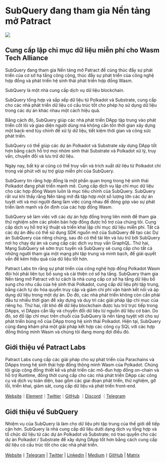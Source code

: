 # SubQuery đang tham gia Nền tảng mở Patract

![](https://miro.medium.com/max/1400/0*0inUQ8U1g9auTjfU)

## Cung cấp lập chỉ mục dữ liệu miễn phí cho Wasm Tech Alliance

SubQuery đang tham gia Nền tảng mở Patract để cùng thúc đẩy sự phát triển của cơ sở hạ tầng công cộng, thúc đẩy sự phát triển của công nghệ hợp đồng và phát triển hệ sinh thái phát triển hợp đồng Wasm.

SubQuery là một nhà cung cấp dịch vụ dữ liệu blockchain.

SubQuery tổng hợp và sắp xếp dữ liệu từ Polkadot và Substrate, cung cấp cho các nhà phát triển dữ liệu có cấu trúc tốt cho phép họ sử dụng dữ liệu trong các dự án khác nhau một cách hiệu quả.

Bằng cách đó, SubQuery giúp các nhà phát triển DApp tập trung vào phát triển cốt lõi và giao diện người dùng mà không cần tốn thời gian xây dựng một back-end tùy chỉnh để xử lý dữ liệu, tiết kiệm thời gian và công sức phát triển.

SubQuery có thể giúp các dự án Polkadot và Substrate xây dựng DApp tốt hơn bằng cách hỗ trợ mọi nhóm sinh thái Substrate và Polkadot xử lý, truy vấn, chuyển đổi và lưu trữ dữ liệu.

Ngày nay, bất kỳ ai cũng có thể truy vấn và trích xuất dữ liệu từ Polkadot chỉ trong vài phút với sự trợ giúp miễn phí của SubQuery.

SubQuery tin rằng hợp đồng là một phần quan trọng trong hệ sinh thái Polkadot đang phát triển mạnh mẽ. Cung cấp dịch vụ lập chỉ mục dữ liệu cho các hợp đồng Wasm luôn là mục tiêu chính của SubQuery. SubQuery rất vui khi thấy rằng Nền tảng mở đã tập hợp một số lượng lớn các dự án tuyệt vời và mọi người đang làm việc cùng nhau để đóng góp vào sự phát triển lành mạnh và ổn định của các hợp đồng Wasm.

SubQuery sẽ làm việc với các dự án hợp đồng trong liên minh để tham gia thử nghiệm sớm các phiên bản hợp đồng được hỗ trợ của chúng tôi. Cung cấp dịch vụ hỗ trợ kỹ thuật và triển khai lập chỉ mục dữ liệu miễn phí. Tất cả các dự án đều có thể sử dụng SDK nguồn mở của SubQuery để tạo các Dự án SubQuery của riêng chúng, sau đó có thể tải lên và lưu trữ bởi SubQuery nơi họ chạy dự án và cung cấp các dịch vụ truy vấn GraphQL. Thứ hai, Mạng SubQuery sẽ sớm trực tuyến và SubQuery sẽ cung cấp cho tất cả những người tham gia một mạng phi tập trung và minh bạch, để giải quyết vấn đề kém hiệu quả của dữ liệu tốt hơn.

Patract Labs tin rằng sự phát triển của công nghệ hợp đồng Polkadot Wasm đòi hỏi phải liên tục bổ sung và cải thiện cơ sở hạ tầng. SubQuery tham gia Nền tảng mở Patract với tư cách là nhà cung cấp cơ sở hạ tầng dữ liệu bổ sung cho nhu cầu của hệ sinh thái Polkadot, cung cấp dữ liệu phi tập trung, bằng cách tự do hóa quyền truy cập và giảm chi phí vận hành kết nối và áp dụng dữ liệu trong một dự án. Do đó, các nhà phát triển không còn cần phải đầu tư nhiều thời gian để xây dựng và duy trì các giải pháp lập chỉ mục của riêng họ. Thứ hai, rất khó để dữ liệu blockchain được lưu trữ trực tiếp trong DApps, vì DApps cần lấy và chuyển đổi dữ liệu từ nguồn dữ liệu cơ bản. Do đó, sơ đồ lập chỉ mục trên chuỗi của SubQuery là nền tảng tuyệt vời cho sự phát triển bùng nổ của DApp trong hệ sinh thái Polkadot. Hiện tại, SubQuery cũng đang khám phá một giải pháp kết hợp các công cụ SQL với các hợp đồng thông minh Wasm và chúng tôi đang mong đợi điều đó.

## Giới thiệu về Patract Labs

Patract Labs cung cấp các giải pháp cho sự phát triển của Parachains và DApps trong hệ sinh thái hợp đồng thông minh Wasm của Polkadot. Chúng tôi giúp cộng đồng thiết kế và phát triển các mô-đun hợp đồng on-chain và hỗ trợ Runtime, đồng thời cung cấp cho các nhà phát triển DApp các công cụ và dịch vụ toàn diện, bao gồm các giai đoạn phát triển, thử nghiệm, gỡ lỗi, triển khai, giám sát, cung cấp dữ liệu và phát triển front-end.

[Website](https://patract.io/)｜[Element](https://app.element.io/#/room/#PatractLabsDev:matrix.org)｜[Twitter](https://twitter.com/PatractLabs)｜[GitHub](https://github.com/patractlabs) ｜[Discord](https://discord.gg/yMRMqcAb24) ｜[Telegram](https://t.me/patract)

## Giới thiệu về SubQuery

Nhiệm vụ của SubQuery là làm cho dữ liệu phi tập trung của thế giới dễ tiếp cận hơn. SubQuery là nhà cung cấp dữ liệu dưới dạng dịch vụ tổng hợp và tổ chức dữ liệu từ các dự án Polkadot và Substrate; nó trao quyền cho các dự án Polkadot / Substrate để xây dựng DApp tốt hơn bằng cách cung cấp dữ liệu có cấu trúc tốt cho các nhà phát triển.

[Website](https://www.subquery.network/)丨[Telegram](https://t.me/subquerynetwork) | [Twitter](https://twitter.com/subquerynetwork) | [Linkedin](https://www.linkedin.com/company/subquery) | [Medium](https://subquery.medium.com/)丨[GitHub](https://github.com/subquery/subql) | [Matrix](https://matrix.to/#/#subquery:matrix.org)
